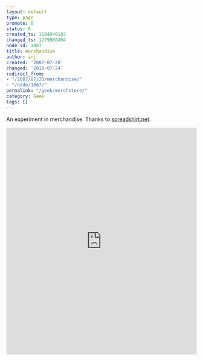 ```yaml
---
layout: default
type: page
promote: 0
status: 0
created_ts: 1184940182
changed_ts: 1279960494
node_id: 1807
title: merchandise
author: anj
created: '2007-07-20'
changed: '2010-07-24'
redirect_from:
- "/2007/07/20/merchandise/"
- "/node/1807/"
permalink: "/geek/merchstore/"
category: Geek
tags: []
---
```

<p>
An experiment in merchandise.  Thanks to <a href="http://www.spreadshirt.net/shop.php?sid=89904">spreadshirt.net</a>.
</p>
<div>
<iframe src="https://www.spreadshirt.net/shop.php?sid=89904" width="100%" height="600" frameborder="0" scrolling="yes"></iframe>
</div>


